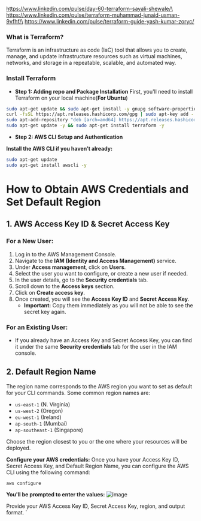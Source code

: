 https://www.linkedin.com/pulse/day-60-terraform-sayali-shewale/\
https://www.linkedin.com/pulse/terraform-muhammad-junaid-usman-9vfhf/\
https://www.linkedin.com/pulse/terraform-guide-yash-kumar-zoryc/



### What is Terraform?
Terraform is an infrastructure as code (IaC) tool that allows you to create, manage, and update infrastructure resources such as virtual machines, networks, and storage in a repeatable, scalable, and automated way.


### Install Terraform

- **Step 1: Adding repo and Package Installation**
First, you'll need to install Terraform on your local machine(**For Ubuntu**)

```sh
sudo apt-get update && sudo apt-get install -y gnupg software-properties-common curl
curl -fsSL https://apt.releases.hashicorp.com/gpg | sudo apt-key add -
sudo apt-add-repository "deb [arch=amd64] https://apt.releases.hashicorp.com $(lsb_release -cs) main"
sudo apt-get update -y && sudo apt-get install terraform -y 
```

- **Step 2: AWS CLI Setup and Authentication**
  
**Install the AWS CLI if you haven’t already:**
```sh
sudo apt-get update
sudo apt-get install awscli -y
```




# How to Obtain AWS Credentials and Set Default Region

## 1. AWS Access Key ID & Secret Access Key

### For a New User:
1. Log in to the AWS Management Console.
2. Navigate to the **IAM (Identity and Access Management)** service.
3. Under **Access management**, click on **Users**.
4. Select the user you want to configure, or create a new user if needed.
5. In the user details, go to the **Security credentials** tab.
6. Scroll down to the **Access keys** section.
7. Click on **Create access key**.
8. Once created, you will see the **Access Key ID** and **Secret Access Key**. 
   - **Important:** Copy them immediately as you will not be able to see the secret key again.

### For an Existing User:
- If you already have an Access Key and Secret Access Key, you can find it under the same **Security credentials** tab for the user in the IAM console.

## 2. Default Region Name
The region name corresponds to the AWS region you want to set as default for your CLI commands. Some common region names are:

- `us-east-1` (N. Virginia)
- `us-west-2` (Oregon)
- `eu-west-1` (Ireland)
- `ap-south-1` (Mumbai)
- `ap-southeast-1` (Singapore)

Choose the region closest to you or the one where your resources will be deployed.




**Configure your AWS credentials:**
Once you have your Access Key ID, Secret Access Key, and Default Region Name, you can configure the AWS CLI using the following command:

`aws configure`

**You'll be prompted to enter the values:**
![image](https://github.com/user-attachments/assets/4151cb7e-de28-4fdb-a559-40bc75ea5217)

Provide your AWS Access Key ID, Secret Access Key, region, and output format.
`
